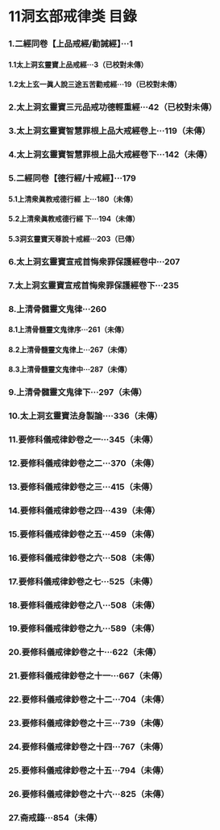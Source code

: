 # 11洞玄部戒律类 目錄 

### 1.二經同卷【上品戒經/勸誡經】···1
#### 1.1太上洞玄靈寶上品戒經···3（已校對未傳）
#### 1.2太上玄一眞人說三途五苦勸戒經···19（已校對未傳）  
 
### 2.太上洞玄靈寶三元品戒功德輕重經···42（已校對未傳）

### 3.太上洞玄靈寶智慧罪根上品大戒經卷上···119（未傳）
### 4.太上洞玄靈寶智慧罪根上品大戒經卷下···142（未傳）

### 5.二經同卷【德行經/十戒經】···179

#### 5.1上清衆眞教戒德行經 上···180（未傳）
#### 5.2上清衆眞教戒德行經 下···194（未傳）
#### 5.3洞玄靈寶天尊說十戒經···203（已傳）

### 6.太上洞玄靈寶宣戒首悔衆罪保護經卷中···207
### 7.太上洞玄靈寶宣戒首悔衆罪保護經卷下···235

### 8.上清骨髓靈文鬼律···260
#### 8.1上清骨髓靈文鬼律序···261（未傳）
#### 8.2上清骨髓靈文鬼律上···267（未傳）
#### 8.3上清骨髓靈文鬼律中···287（未傳）
### 9.上清骨髓靈文鬼律下···297（未傳）

### 10.太上洞玄靈寶法身製論····336（未傳）

### 11.要修科儀戒律鈔卷之一···345（未傳）
### 12.要修科儀戒律鈔卷之二···370（未傳）
### 13.要修科儀戒律鈔卷之三···415（未傳）
### 14.要修科儀戒律鈔卷之四···439（未傳）
### 15.要修科儀戒律鈔卷之五···459（未傳）
### 16.要修科儀戒律鈔卷之六···508（未傳）
### 17.要修科儀戒律鈔卷之七···525（未傳）
### 18.要修科儀戒律鈔卷之八···508（未傳）
### 19.要修科儀戒律鈔卷之九···589（未傳）
### 20.要修科儀戒律鈔卷之十···622（未傳）
### 21.要修科儀戒律鈔卷之十一···667（未傳）
### 22.要修科儀戒律鈔卷之十二···704（未傳）
### 23.要修科儀戒律鈔卷之十三···739（未傳）
### 24.要修科儀戒律鈔卷之十四···767（未傳）
### 25.要修科儀戒律鈔卷之十五···794（未傳）
### 26.要修科儀戒律鈔卷之十六···825（未傳）

### 27.斋戒籙···854（未傳）






